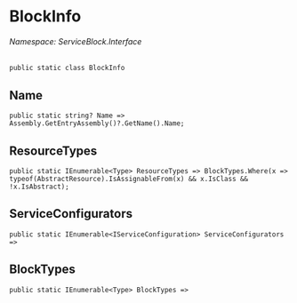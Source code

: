 BlockInfo
======
###### Namespace: ServiceBlock.Interface




```
public static class BlockInfo
```




Name
------

```
public static string? Name => Assembly.GetEntryAssembly()?.GetName().Name;
```


ResourceTypes
------

```
public static IEnumerable<Type> ResourceTypes => BlockTypes.Where(x => typeof(AbstractResource).IsAssignableFrom(x) && x.IsClass && !x.IsAbstract);
```


ServiceConfigurators
------

```
public static IEnumerable<IServiceConfiguration> ServiceConfigurators =>
```


BlockTypes
------

```
public static IEnumerable<Type> BlockTypes =>
```




